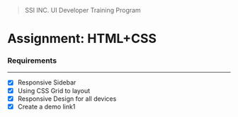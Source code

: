 > SSI INC. UI Developer Training Program
# Assignment: HTML+CSS


### Requirements
---

- [x] Responsive Sidebar
- [x] Using CSS Grid to layout
- [x] Responsive Design for all devices
- [x] Create a demo link1
